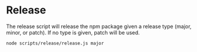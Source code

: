 # Release

The release script will release the npm package given a release type (major, minor, or patch). If no type is given, patch will be used.

```
node scripts/release/release.js major
```

